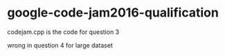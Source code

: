 # google-code-jam2016-qualification



codejam.cpp is the code for question 3

wrong in question 4 for large dataset
